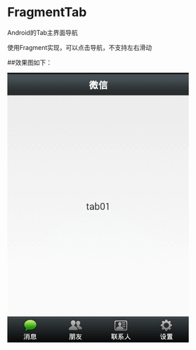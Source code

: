 # FragmentTab
Android的Tab主界面导航

使用Fragment实现，可以点击导航，不支持左右滑动


##效果图如下：


![动态效果图](https://github.com/MishuaiNiou/FragmentTab/blob/master/gifs/FragmentTab.gif?raw=true)
